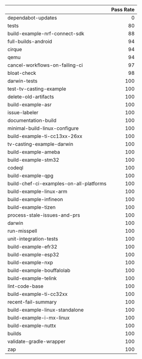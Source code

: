 |                                         |   Pass Rate |
|:----------------------------------------|------------:|
| dependabot-updates                      |           0 |
| tests                                   |          80 |
| build-example-nrf-connect-sdk           |          88 |
| full-builds-android                     |          94 |
| cirque                                  |          94 |
| qemu                                    |          94 |
| cancel-workflows-on-failing-ci          |          97 |
| bloat-check                             |          98 |
| darwin-tests                            |         100 |
| test-tv-casting-example                 |         100 |
| delete-old-artifacts                    |         100 |
| build-example-asr                       |         100 |
| issue-labeler                           |         100 |
| documentation-build                     |         100 |
| minimal-build-linux-configure           |         100 |
| build-example-ti-cc13xx-26xx            |         100 |
| tv-casting-example-darwin               |         100 |
| build-example-ameba                     |         100 |
| build-example-stm32                     |         100 |
| codeql                                  |         100 |
| build-example-qpg                       |         100 |
| build-chef-ci-examples-on-all-platforms |         100 |
| build-example-linux-arm                 |         100 |
| build-example-infineon                  |         100 |
| build-example-tizen                     |         100 |
| process-stale-issues-and-prs            |         100 |
| darwin                                  |         100 |
| run-misspell                            |         100 |
| unit-integration-tests                  |         100 |
| build-example-efr32                     |         100 |
| build-example-esp32                     |         100 |
| build-example-nxp                       |         100 |
| build-example-bouffalolab               |         100 |
| build-example-telink                    |         100 |
| lint-code-base                          |         100 |
| build-example-ti-cc32xx                 |         100 |
| recent-fail-summary                     |         100 |
| build-example-linux-standalone          |         100 |
| build-example-i-mx-linux                |         100 |
| build-example-nuttx                     |         100 |
| builds                                  |         100 |
| validate-gradle-wrapper                 |         100 |
| zap                                     |         100 |
